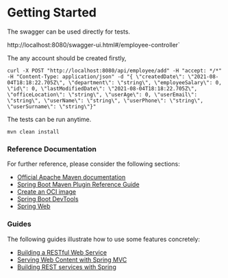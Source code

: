 # Getting Started

The swagger can be used directly for tests.

http://localhost:8080/swagger-ui.html#/employee-controller`

The any account should be created firstly,

`curl -X POST "http://localhost:8080/api/employee/add" -H "accept: */*" -H "Content-Type: application/json" -d "{ \"createdDate\": \"2021-08-04T18:18:22.705Z\", \"department\": \"string\", \"employeeSalary\": 0, \"id\": 0, \"lastModifiedDate\": \"2021-08-04T18:18:22.705Z\", \"officeLocation\": \"string\", \"userAge\": 0, \"userEmail\": \"string\", \"userName\": \"string\", \"userPhone\": \"string\", \"userSurname\": \"string\"}"`

The tests can be run anytime.

`mvn clean install`

### Reference Documentation

For further reference, please consider the following sections:

* [Official Apache Maven documentation](https://maven.apache.org/guides/index.html)
* [Spring Boot Maven Plugin Reference Guide](https://docs.spring.io/spring-boot/docs/2.4.3/maven-plugin/reference/html/)
* [Create an OCI image](https://docs.spring.io/spring-boot/docs/2.4.3/maven-plugin/reference/html/#build-image)
* [Spring Boot DevTools](https://docs.spring.io/spring-boot/docs/2.4.3/reference/htmlsingle/#using-boot-devtools)
* [Spring Web](https://docs.spring.io/spring-boot/docs/2.4.3/reference/htmlsingle/#boot-features-developing-web-applications)

### Guides

The following guides illustrate how to use some features concretely:

* [Building a RESTful Web Service](https://spring.io/guides/gs/rest-service/)
* [Serving Web Content with Spring MVC](https://spring.io/guides/gs/serving-web-content/)
* [Building REST services with Spring](https://spring.io/guides/tutorials/bookmarks/)

